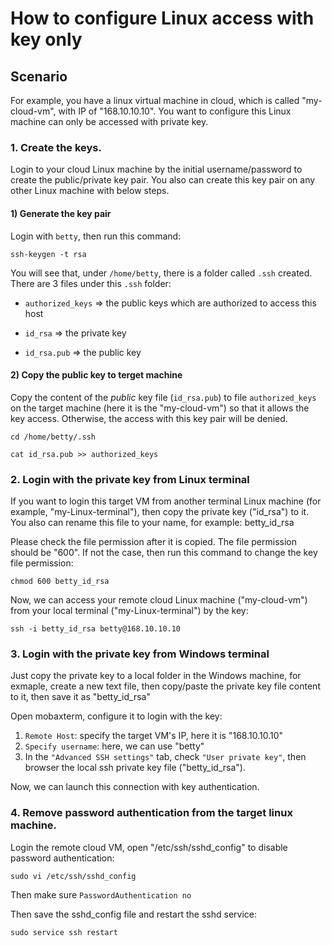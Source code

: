 # How to configure Linux access with key only

## Scenario

For example, you have a linux virtual machine in cloud, which is called "my-cloud-vm", with IP of "168.10.10.10".
You want to configure this Linux machine can only be accessed with private key.

### 1. Create the keys.
Login to your cloud Linux machine by the initial username/password to create the public/private key pair.
You also can create this key pair on any other Linux machine with below steps.

#### 1) Generate the key pair

Login with ```betty```, then run this command:

```ssh-keygen -t rsa```

You will see that, under ```/home/betty```, there is a folder called ```.ssh``` created. 
There are 3 files under this ```.ssh``` folder:

* ```authorized_keys```  => the public keys which are authorized to access this host

* ```id_rsa```           => the private key

* ```id_rsa.pub```       => the public key

#### 2) Copy the public key to terget machine

Copy the content of the *public* key file (```id_rsa.pub```) to file ```authorized_keys``` on the target machine (here it is the "my-cloud-vm")
so that it allows the key access. Otherwise, the access with this key pair will be denied.

```cd /home/betty/.ssh```

```cat id_rsa.pub >> authorized_keys```

### 2. Login with the private key from Linux terminal

If you want to login this target VM from another terminal Linux machine (for example, "my-Linux-terminal"),
then copy the private key ("id_rsa") to it.
You also can rename this file to your name, for example: betty_id_rsa

Please check the file permission after it is copied. The file permission should be "600". 
If not the case, then run this command to change the key file permission:

```chmod 600 betty_id_rsa```

Now, we can access your remote cloud Linux machine ("my-cloud-vm") from your local terminal ("my-Linux-terminal") by the key:

```ssh -i betty_id_rsa betty@168.10.10.10```

### 3. Login with the private key from Windows terminal

Just copy the private key to a local folder in the Windows machine, for exmaple, create a new text file, then copy/paste the private key file content to it, 
then save it as "betty_id_rsa"

Open mobaxterm, configure it to login with the key:

1. ```Remote Host```: specify the target VM's IP, here it is "168.10.10.10"
2. ```Specify username```: here, we can use "betty"
3. In the ```"Advanced SSH settings"``` tab, check ```"User private key"```, then browser the local ssh private key file ("betty_id_rsa").

Now, we can launch this connection with key authentication.

### 4. Remove password authentication from the target linux machine.

Login the remote cloud VM, open "/etc/ssh/sshd_config" to disable password authentication:

```sudo vi /etc/ssh/sshd_config```

Then make sure ```PasswordAuthentication no```

Then save the sshd_config file and restart the sshd service:

```sudo service ssh restart```


